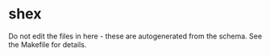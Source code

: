# shex

Do not edit the files in here - these are autogenerated from the schema. See the Makefile for details.


